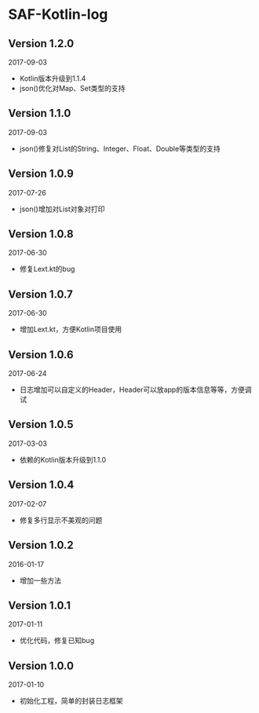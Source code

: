 SAF-Kotlin-log
===

Version 1.2.0
---
2017-09-03
 *  Kotlin版本升级到1.1.4
 * json()优化对Map、Set类型的支持


Version 1.1.0
---
2017-09-03
 *  json()修复对List的String、Integer、Float、Double等类型的支持

Version 1.0.9
---
2017-07-26
 *  json()增加对List对象对打印

Version 1.0.8
---
2017-06-30
 *  修复Lext.kt的bug

Version 1.0.7
---
2017-06-30
 *  增加Lext.kt，方便Kotlin项目使用

Version 1.0.6
---
2017-06-24
 *  日志增加可以自定义的Header，Header可以放app的版本信息等等，方便调试

Version 1.0.5
---
2017-03-03
 *  依赖的Kotlin版本升级到1.1.0

Version 1.0.4
---
2017-02-07
 *  修复多行显示不美观的问题

Version 1.0.2
---
2016-01-17
 *  增加一些方法

Version 1.0.1
---
2017-01-11
 *  优化代码，修复已知bug

Version 1.0.0
---
2017-01-10
 *  初始化工程，简单的封装日志框架
